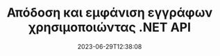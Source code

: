 ---
############################# Static ##########################
layout: "landing"
date: 2023-06-29T12:38:08
draft: false

lang: el
product: "Viewer"
product_tag: "viewer"
platform: ".NET"
platform_tag: "net"

############################# Drop-down ############################
supported_platforms:
  items:
    # supported_platforms loop
    - title: ".NET"
      tag: "net"
    # supported_platforms loop
    - title: "Java"
      tag: "java"
    # supported_platforms loop
    - title: "Node.js"
      tag: "nodejs-java" 

############################# Head ############################
head_title: "API προβολής εγγράφων .NET, απόδοση PDF Word Excel Image HTML Diagram"
head_description: "API προβολής και απόδοσης αρχείων C# ASP.NET. Προσθήκη προγράμματος προβολής PDF, προβολής Word, προβολής Excel, Προβολής εικόνων, προβολής HTML, λειτουργιών προβολής email σε εφαρμογές .NET."

############################# Header ##########################
title: "Απόδοση και εμφάνιση εγγράφων<br>χρησιμοποιώντας .NET API"
description: "Ισχυρό API προβολής για απόδοση 180+ μορφών εγγράφων σε PDF, HTML και Εικόνα με ευέλικτες επιλογές διαμόρφωσης."
words:
  for: "for"

actions:
  main: "Δωρεάν λήψη NuGet"
  main_link: "https://www.nuget.org/packages/GroupDocs.Viewer"
  alt: "Αδειοδότηση"
  alt_link: "https://purchase.groupdocs.com/pricing/viewer/net"
  title: "Είστε έτοιμοι να ξεκινήσετε;"
  description: "Δοκιμάστε τις δυνατότητες του GroupDocs.Viewer δωρεάν ή ζητήστε άδεια"

release:
  title: "Η έκδοση {0} κυκλοφόρησε"
  notes: "Δείτε τι νέο υπάρχει"
  downloads: "Λήψεις"
  link: "https://releases.groupdocs.com/viewer/net/release-notes/latest/"

code:
  title: "Απόδοση αρχείων PDF σε C#"
  more: "Περισσότερα παραδείγματα"
  more_link: "https://github.com/groupdocs-viewer/GroupDocs.Viewer-for-.NET"
  install: "dotnet add package GroupDocs.Viewer"
  content: |
    ```csharp {style=abap}   
    // Load the source PDF file
    using (var viewer = new Viewer("resume.pdf"))
    {
        // Set output HTML options, one file per page
        var viewOptions = 
          HtmlViewOptions.ForEmbeddedResources("page_{0}.html");
        
        // Render PDF to HTML with embedded resources
        viewer.View(viewOptions);
    }
    ```

############################# Overview ############################
overview:
  enable: true
  title: "GroupDocs.Viewer με μια ματιά"
  description: "API για απόδοση, εμφάνιση, μετατροπή εγγράφων, διαφανειών, διαγραμμάτων και πολλών άλλων τύπων εγγράφων σε εφαρμογές .NET"
  features:
    # feature loop
    - title: "Προβολή εγγράφων αποτελεσματικά και αξιόπιστα"
      content: "Με το GroupDocs.Viewer API μπορείτε να αποδώσετε αποτελεσματικά έγγραφα οποιασδήποτε υποστηρίσιμης μορφής σε HTML, JPEG, PNG και PDF με ευέλικτες και ισχυρές επιλογές, διατηρώντας παράλληλα την ακεραιότητα του περιεχομένου και της δομής του εγγράφου. Το GroupDocs.Viewer υποστηρίζει .NET Framework 4.6.2 και .NET 6.0, λειτουργεί σε πλατφόρμες Windows και Linux."

    # feature loop
    - title: "Υποστηρίζονται οι πιο δημοφιλείς μορφές αρχείων και εγγράφων"
      content: "Υποστηρίζουμε την απόδοση των 180 πιο δημοφιλών μορφών αρχείων και εγγράφων που περιλαμβάνουν Word, Excel, PDF, PowerPoint, οικογένεια μορφών OpenDocument, Αρχεία, εικόνες Raster και Vector, e-Books, γλώσσες προγραμματισμού και επισημάνσεις, και πολλούς άλλους τύπους αρχείων, συμπεριλαμβανομένων των κρυπτογραφημένων αρχεία με προστασία κωδικού πρόσβασης."

    # feature loop
    - title: "Προσαρμόσιμη έξοδος"
      content: "Το GroupDocs.Viewer επιτρέπει όχι μόνο την απόδοση του εγγράφου, αλλά και τον έλεγχο του πώς ακριβώς, ποια μέρη του εγγράφου πρέπει να αποδοθούν ή τώρα, πώς πρέπει να αποδοθούν και να εφαρμόσει διαφορετικούς μετασχηματισμούς στην απόδοση απόδοσης."

    # feature loop
    - title: "UI για ASP.NET Core"
      content: "Παρέχουμε ένα πακέτο διεπαφής χρήστη ανοιχτού κώδικα για το ASP.NET Core που μπορεί να προστεθεί στο έργο σας σε λίγα λεπτά. Το πακέτο Viewer.UI περιέχει μια διεπαφή ιστού που βασίζεται σε Angular και παρέχει ένα σύνολο χρήσιμων API και παρόχων αποθήκευσης δεδομένων."

############################# Platforms ############################
platforms:
  enable: true
  title: "Ανεξαρτησία πλατφόρμας"
  description: "Το GroupDocs.Viewer για .NET υποστηρίζει τα ακόλουθα λειτουργικά συστήματα, πλαίσια και διαχειριστές πακέτων"
  items:
    # platform loop
    - title: "Amazon"
      image: "amazon"
    # platform loop
    - title: "Docker"
      image: "docker"
    # platform loop
    - title: "Azure"
      image: "azure"
    # platform loop
    - title: "VS Code"
      image: "vs_code"
    # platform loop
    - title: "ReSharper"
      image: "resharper"
    # platform loop
    - title: "macOS"
      image: "finder"
    # platform loop
    - title: "Linux"
      image: "linux"
    # platform loop
    - title: "NuGet"
      image: "nuget"

############################# File formats ############################
formats:
  enable: true
  title: "Υποστηριζόμενες μορφές αρχείων"
  description: |
    Το GroupDocs.Viewer για .NET υποστηρίζει λειτουργίες με τις ακόλουθες [μορφές αρχείων](https://docs.groupdocs.com/viewer/net/supported-document-formats/).
  groups:
    # group loop
    - color: "green"
      content: |
        ### Microsoft Office, OpenDocument και μορφές κειμένου
        * **Word:** DOC, DOCX, DOCM, DOT, DOTX, DOTM, RTF, TXT
        * **Excel:** XLS, XLSX, XLSM, XLSB, XLTM, XLT, XLTM, XLTX
        * **PowerPoint:** PPT, PPTX, PPS, PPSX, PPSM, POT, POTM, POTX, PPTM        
        * **Project:** MPP, MPT, MPX
        * **Outlook:** MSG, EML, EMLX, PST, OST
        * **OneNote:** ONE
        * **OpenDocument:** ODT, OTT, ODS, ODP, OTP, OTS, ODG
        * **Fixed Page Layout:** PDF, TEX, XPS, OXPS
        * **e-Books:** EPUB, MOBI, DjVu
        * **Delimiter-Separated Values:** CSV, TSV
    # group loop
    - color: "blue"
      content: |
        ### Εικόνες, Γραφικά & Διαγράμματα
        * **Εικόνες ράστερ:** BMP, GIF, JPG, PNG, TIFF, WebP, DNG, DIB, Jpeg2000 family
        * **Windows Icon:** ICO
        * **Scalable Vector Graphics:** SVG, CDR, CMX, IGS, SVGZ        
        * **Adobe Photoshop:** PSD, PSB        
        * **Stereo Lithography (3D Printing):** STL        
        * **Medical Imaging:** DICOM
        * **Plotter Documents:** PLT, HPG
        * **Autodesk Design Web Formats:** DWF, DWG
        * **AutoCAD Drawing:** DWT, IFC, STL, CF2        
      # group loop
    - color: "red"
      content: |
        ### Αλλα        
        * **Ιστός:** HTML, MHT, MHTML, XML
        * **Metafile:** WMF, EMF, CGM, EMZ, WMZ
        * **Visio:** VSD, VDX, VSS, VSSX, VSX, VST, VSTX, VTX, VSDX, VDW, VSTM, VSSM, VSDM
        * **Project:** MPP, MPT, MPX
        * **PostScript:** PS, EPS
        * **Αρχεία:** ZIP, TAR, BZ2, GZ, RAR, RAR5
        * **Αλλα:** VCF, VCARD, NUMBERS, NSF, OBJ
        * **C/C++/C# Files:** C, CC, C# , CPP, CXX, CS, H, HH, M, MM
        * **Java/JavaScript Files:** JAVA, JS, JSON, PROPERTIES

############################# Features ############################
features:
  enable: true
  title: "Λειτουργίες GroupDocs.Viewer"
  description: "Απρόσκοπτη απόδοση, προβολή και μετατροπή εγγράφων PDF και Office"

  items:
    # feature loop
    - icon: "viewhtml"
      title: "Προβολή εγγράφων σε HTML"
      content: "Μετατρέψτε έγγραφο οποιουδήποτε τύπου σε έγγραφο HTML με CSS και SVG, το οποίο μπορεί να εμφανιστεί σε οποιοδήποτε σύγχρονο πρόγραμμα περιήγησης ιστού."

    # feature loop
    - icon: "rasterize"
      title: "Ραστεροποίηση εγγράφων"
      content: "Ραστερίστε οποιαδήποτε υποστηρίσιμη μορφή εγγράφου στην εικόνα ράστερ, με ρυθμιζόμενη μορφή εικόνας και ποιότητα συμπίεσης."

    # feature loop
    - icon: "sourcecode"
      title: "Απόδοση και επισήμανση κωδικών προγραμματισμού"
      content: "Υποστήριξη όλων των δημοφιλών γλωσσών προγραμματισμού, δέσμης ενεργειών και σήμανσης, με δυνατότητα ανάλυσης και επισήμανσης της σύνταξής τους."

    # feature loop
    - icon: "convertpdf"
      title: "Μετατροπή σε PDF"
      content: "Έγγραφο οποιασδήποτε υποστηρίσιμης μορφής μπορεί εύκολα να μετατραπεί και να αποθηκευτεί σε PDF με ρυθμιζόμενες επιλογές."

    # feature loop
    - icon: "transform"
      title: "Εφαρμόστε μετασχηματισμούς"
      content: "Το έγγραφο εξόδου μπορεί να μετατραπεί κατά τη διάρκεια της απόδοσης - οι σελίδες μπορούν να περιστραφούν ή/και να αναδιαταχθούν και να τοποθετηθεί υδατογράφημα κειμένου επάνω τους."

    # feature loop
    - icon: "adjustment"
      title: "Προσαρμογή εξόδου HTML"
      content: "Έγγραφα HTML εξόδου, που δημιουργούνται από το GroupDocs.Viewer, μπορούν να συντονιστούν πολύ καλά: επιτρέπεται η αποθήκευση στη ροή ή το αρχείο, με εξωτερικούς ή ενσωματωμένους πόρους, επιστροφές κλήσης και ούτω καθεξής."

    # feature loop
    - icon: "complex"
      title: "Υποστήριξη πολύπλοκων δομών εγγράφων"
      content: "Το GroupDocs.Viewer υποστηρίζει όχι μόνο τα μεμονωμένα έγγραφα, αλλά και αρχεία, τα οποία εσωτερικά περιέχουν μια λίστα ή ιεραρχική δομή εγγράφων, όπως μηνύματα email με συνημμένα, αρχεία ZIP με εσωτερικά αρχεία μέσα σε φακέλους, εικόνες TIFF πολλών σελίδων κ.λπ."

    # feature loop
    - icon: "optimization"
      title: "Επιλογές βελτιστοποίησης"
      content: "Το GroupDocs.Viewer περιέχει ένα προσαρμόσιμο υποσύστημα προσωρινής μνήμης, το οποίο μπορεί να επιταχύνει το χρόνο φόρτωσης χρησιμοποιώντας τις αποθηκευμένες εκδόσεις των εγγράφων. Επίσης, ένα σύνολο διαφορετικών επιλογών για διαφορετικές μορφές επιτρέπει τον αποκλεισμό ορισμένων περιττών τμημάτων ή πτυχών εγγράφων από την απόδοση (γραμματοσειρές, κρυφά φύλλα εργασίας, συνημμένα email) για βελτιστοποίηση της συνολικής απόδοσης"

    # feature loop
    - icon: "passwordprotected"
      title: "Υποστήριξη εγγράφων που προστατεύονται με κωδικό πρόσβασης"
      content: "Το GroupDocs.Viewer επιτρέπει το άνοιγμα των κρυπτογραφημένων εγγράφων διαφορετικών τύπων: PDF, WordProcessing, Spreadsheet, Presentation και άλλα, καθορίζοντας έναν κωδικό πρόσβασης στις επιλογές φόρτωσης."

############################# Code samples ############################
code_samples:
  enable: true
  title: "Δείγματα κωδικών"
  description: "Ορισμένες περιπτώσεις χρησιμοποιούν τυπικά GroupDocs.Viewer για λειτουργίες .NET"
  items:
    # code sample loop
    - title: "Αποδώστε το DOCX σε HTML"
      content: |
        Οι ιδιότητες κλάσης [HtmlViewOptions](https://reference.groupdocs.com/viewer/net/groupdocs.viewer.options/htmlviewoptions/) σάς επιτρέπουν να ελέγχετε τη διαδικασία μετατροπής, περισσότερα σχετικά [εδώ](https://docs .groupdocs.com/viewer/net/rendering-to-html/). Για παράδειγμα, μπορείτε να ενσωματώσετε όλους τους εξωτερικούς πόρους στο αρχείο HTML εξόδου, να ελαχιστοποιήσετε το αρχείο εξόδου και να το βελτιστοποιήσετε για εκτύπωση.
        {{< landing/code title="C#">}}
        ```csharp {style=abap}
        using GroupDocs.Viewer;
        using GroupDocs.Viewer.Options;
        
        // Instantiate viewer
        using (Viewer viewer = new Viewer("resume.docx"))
        {
            // Set output HTML options
            HtmlViewOptions options = HtmlViewOptions.ForEmbeddedResources();
            
            // Render DOCX to HTML with embedded resources
            viewer.View(options);
        }
        ```
        {{< /landing/code >}}
    # code sample loop
    - title: "Εξαγωγή PPTX σε PDF"
      content: |
        Δημιουργήστε μια παρουσία κλάσης [PdfViewOptions](https://reference.groupdocs.com/viewer/net/groupdocs.viewer.options/pdfviewoptions/) και περάστε την στο [Viewer.View](https://reference.groupdocs. com/viewer/net/groupdocs.viewer/viewer/view/#view) μέθοδος για τη μετατροπή ενός αρχείου PowerPoint PPTX σε PDF. Οι ιδιότητες κλάσης PdfViewOptions σάς επιτρέπουν να ελέγχετε τη διαδικασία μετατροπής. Για παράδειγμα, μπορείτε να προστατεύσετε το αρχείο PDF εξόδου, να αναδιατάξετε τις σελίδες του και να καθορίσετε την ποιότητα των εικόνων του εγγράφου. Ανατρέξτε στην [ακόλουθη ενότητα τεκμηρίωσης](https://docs.groupdocs.com/viewer/net/rendering-to-pdf/) για λεπτομέρειες.
        {{< landing/code title="C#">}}
        ```csharp {style=abap}   
        using GroupDocs.Viewer;
        using GroupDocs.Viewer.Options;
        
        using (var viewer = new Viewer("presentation.pptx"))
        {
            // Set output PDF options
            var viewOptions = new PdfViewOptions("presentation.pdf");
            
            // Export PPTX to PDF
            viewer.View(viewOptions);
        }
        ```
        {{< /landing/code >}}
############################# Reviews ############################
# reviews:
# enable: true
# title: "Κριτικές προϊόντων GroupDocs"
# description: "Μην παίρνετε το λόγο μας για αυτό. Δείτε τι λένε άλλοι προγραμματιστές για τα API μας"

# items:
#   # review loop
#   - title: "GroupDocs.Viewer"
#     content: "Εξαιρετική εξυπηρέτηση και εξαιρετικά προϊόντα. Ήταν εξαιρετικά χρήσιμοι και ανταποκρίθηκαν κατά τη διαδικασία υλοποίησης του GroupDocs.Viewer για .NET, δεν μπορώ να τα προτείνω αρκετά."
#     author: "Martin Lasarga"
#     company: "Product Manager at Axentria ECM by G.S.I."

#   # review loop
#   - title: "GroupDocs.Viewer"
#     content: "Μετά την εφαρμογή και χρήση του GroupDocs.Viewer για .NET στο έργο, φαίνεται να λειτουργεί πολύ καλά. Έχω δοκιμάσει με πολλά έγγραφα και μέχρι στιγμής καλά. Όλα όσα έχω ρίξει σε αυτό αποδίδονται όμορφα και φαίνονται εξίσου καλά με ένα πρόγραμμα προβολής PDF ή MS Word."
#     author: "Mats Oustad"
#     company: "Senior Consultant/Partner at Novanet AS"
---